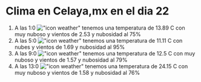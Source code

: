 # Clima en Celaya,mx en el dia 22

1. A las 1:0 !["icon weather"](http://openweathermap.org/img/w/04n.png) tenemos una temperatura de 13.89 C con muy nuboso y  vientos de 2.53 y nubosidad al 75%
1. A las 5:0 !["icon weather"](http://openweathermap.org/img/w/04n.png) tenemos una temperatura de 11.11 C con nubes y  vientos de 1.69 y nubosidad al 95%
1. A las 9:0 !["icon weather"](http://openweathermap.org/img/w/04d.png) tenemos una temperatura de 12.5 C con muy nuboso y  vientos de 1.57 y nubosidad al 79%
1. A las 13:0 !["icon weather"](http://openweathermap.org/img/w/04d.png) tenemos una temperatura de 24.15 C con muy nuboso y  vientos de 1.58 y nubosidad al 76%
